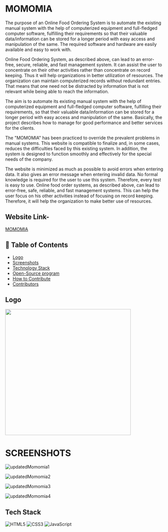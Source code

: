 # MOMOMIA

The purpose of an Online Food Ordering System is to automate the existing manual system with the help of computerized equipment and full-fledged computer software, fulfilling their requirements so that their valuable data/information can be stored for a longer period with easy access and manipulation of the same. The required software and hardware are easily available and easy to work with.

Online Food Ordering System, as described above, can lead to an error-free, secure, reliable, and fast management system. It can assist the user to concentrate on their other activities rather than concentrate on record keeping. Thus it will help organizations in better utilization of resources. The organization can maintain computerized records without redundant entries. That means that one need not be distracted by information that is not relevant while being able to reach the information.

The aim is to automate its existing manual system with the help of computerized equipment and full-fledged computer software, fulfilling their requirements, so that their valuable data/information can be stored for a longer period with easy access and manipulation of the same. Basically, the project describes how to manage for good performance and better services for the clients.

The "MOMOMIA" has been practiced to override the prevalent problems in manual systems. This website is compatible to finalize and, in some cases, reduces the difficulties faced by this existing system. In addition, the system is designed to function smoothly and effectively for the special needs of the company.

The website is minimized as much as possible to avoid errors when entering data. It also gives an error message when entering invalid data. No formal knowledge is required for the user to use this system. Therefore, every test is easy to use. Online food order systems, as described above, can lead to error-free, safe, reliable, and fast management systems. This can help the user focus on his other activities instead of focusing on record keeping. Therefore, it will help the organization to make better use of resources.

## Website Link-
<a href="https://main--momomias.netlify.app/momomia/">MOMOMIA</a>

## 📝 Table of Contents
- [Logo](#logo)
- [Screenshots](#screenshots)
- [Technology Stack](#tech_stack)
- [Open-Source program](#open_source_programs)
- [How to Contribute](#How-to-Contribute)
- [Contributors](#contributors)

## Logo <a name = "logo"></a>
<img height="400px" src="https://user-images.githubusercontent.com/62802231/194802891-66d7c782-9765-419d-964b-b6bf6323b95a.gif"/>

# SCREENSHOTS <a name="screenshots"></a>

![updatedMomomia1](https://user-images.githubusercontent.com/89804314/194807939-f82645f0-acab-441f-8c69-ef15eaee3c7b.jpg)

![updatedMomomia2](https://user-images.githubusercontent.com/89804314/194807992-18e7d1bd-cbd0-46c5-b163-54548f6c98bf.jpg)

![updatedMomomia3](https://user-images.githubusercontent.com/89804314/194808047-36643fe9-ab51-43be-bc10-0079934eb661.jpg)

![updatedMomomia4](https://user-images.githubusercontent.com/89804314/194808259-bdb3e8a9-8d3c-4bfd-a8e4-e971653836a3.jpg)

## Tech Stack <a name = "tech_stack"></a>
<img alt="HTML5" src="https://img.shields.io/badge/html5-%23fca9ae.svg?style=for-the-badge&logo=html5&logoColor=140200"/>
<img alt="CSS3" src="https://img.shields.io/badge/css3-%23ffd2ce.svg?style=for-the-badge&logo=css3&logoColor=140200"/>
<img alt="JavaScript" src="https://img.shields.io/badge/javascript-%23e4626b.svg?style=for-the-badge&logo=javascript&logoColor=%23F7DF1E"/>

